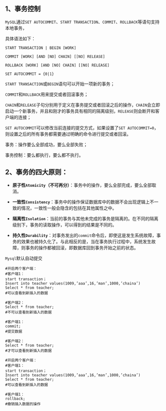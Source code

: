 ## 1、事务控制

`MySQL`通过`SET AUTOCOMMIT`、`START TRANSACTION`、`COMMIT`、`ROLLBACK`等语句支持本地事务，

具体语法如下：

~~~mysql
START TRANSACTION | BEGIN [WORK]

COMMIT [WORK] [AND [NO] CHAIN] [[NO] RELEASE]

ROLLBACK [WORK] [AND [NO] CHAIN] [[NO] RELEASE]

SET AUTOCOMMIT = {0|1}
~~~

`START TRANSACTION`或`BEGIN`语句可以开始一项新的事务；

`COMMIT`和`ROLLBACK`用来提交或者回滚事务；

`CHAIN`和`RELEASE`子句分别用于定义在事务提交或者回滚之后的操作，`CHAIN`会立即启动一个新事务，并且和刚才的事务具有相同的隔离级别，`RELEASE`则会断开和客户端的连接；

`SET AUTOCOMMIT`可以修改当前连接的提交方式，如果设置了`SET AUTOCOMMIT=0`，则设置之后的所有事务都需要通过明确的命令进行提交或者回滚。

事务：操作要么全部成功，要么全部失败；

事务控制：要么都执行，要么都不执行。



## 2、事务的四大原则：

- **原子性`Atomicity`（不可再分）**：事务中的操作，要么全部完成，要么全部取消。

- **一致性`Consistency`**：事务中的操作保证数据库中的数据不会出现逻辑上不一致的情况，一致性一般会隐含的包括在其他属性之中。

- **隔离性`Isolation`**：当前的事务与其他未完成的事务是隔离的。在不同的隔离级别下，事务的读取操作，可以得到的结果是不同的。

- **持久性`Durability`**：对事务发出的`commit`命令后，即使这是发生系统故障，事务的效果也被持久化了。与此相反的是，当在事务执行过程中，系统发生故障，则事务的操作都被回滚，即数据库回到事务开始之前的状态。



`Mysql`默认自动提交

~~~mysql
#开启两个客户端：
#客户端1：
start transaction；
Insert into teacher values(1009,’aaa’,16,’man’,1000,’chaina’)
Select * from teacher;
#可以查看到新插入的数据

#客户端2：
Select * from teacher;
#不可以查看到新插入的数据

#客户端1：
commit;
#提交数据

#客户端2：
Select * from teacher;
#才可以查看到新插入的数据
~~~



~~~mysql
#开启两个客户端：
#客户端1：
start transaction；
Insert into teacher values(1009,’aaa’,16,’man’,1000,’chaina’)
Select * from teacher;
#可以查看到新插入的数据

#客户端1：
rollback;
#撤销插入数据的操作
~~~

